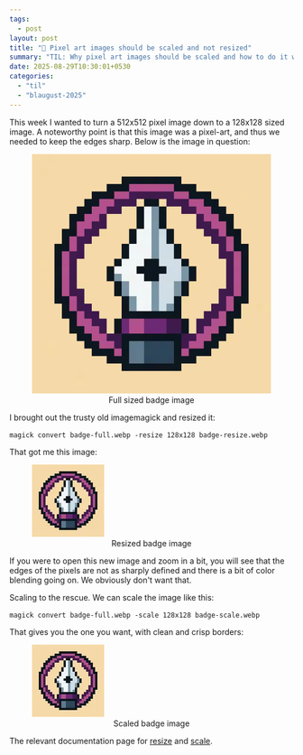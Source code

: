 ```yaml
---
tags:
  - post
layout: post
title: "📝 Pixel art images should be scaled and not resized"
summary: "TIL: Why pixel art images should be scaled and how to do it with imagemagick"
date: 2025-08-29T10:30:01+0530
categories:
  - "til"
  - "blaugust-2025"
---
```


This week I wanted to turn a 512x512 pixel image down to a 128x128 sized image. A noteworthy point is that this image was a pixel-art, and thus we needed to keep the edges sharp. Below is the image in question:

<figure>
  <img
    alt="Full sized badge image"
    src="../assets/images/posts/til-scale-pixel-art/badge-full.webp"
    style="width: fit-content; height: fit-content;" />
  <figcaption style="text-align: center;">Full sized badge image</figcaption>
</figure>

I brought out the trusty old imagemagick and resized it:

```shell
magick convert badge-full.webp -resize 128x128 badge-resize.webp
```

That got me this image:

<figure>
  <img
    alt="Resized badge image"
    src="../assets/images/posts/til-scale-pixel-art/badge-resize.webp"
    style="width: fit-content; height: fit-content;" />
  <figcaption style="text-align: center;">Resized badge image</figcaption>
</figure>

If you were to open this new image and zoom in a bit, you will see that the edges of the pixels are not as sharply defined and there is a bit of color blending going on. We obviously don't want that.

Scaling to the rescue. We can scale the image like this:

```shell
magick convert badge-full.webp -scale 128x128 badge-scale.webp
```

That gives you the one you want, with clean and crisp borders:

<figure>
  <img
    alt="Scaled badge image"
    src="../assets/images/posts/til-scale-pixel-art/badge-scale.webp"
    style="width: fit-content; height: fit-content;" />
  <figcaption style="text-align: center;">Scaled badge image</figcaption>
</figure>

The relevant documentation page for [resize](https://usage.imagemagick.org/resize/#resize) and [scale](https://usage.imagemagick.org/resize/#scale).
